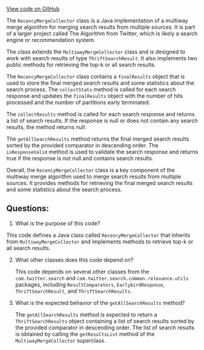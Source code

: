 [View code on GitHub](https://github.com/misbahsy/the-algorithm/src/java/com/twitter/search/earlybird_root/collectors/RecencyMergeCollector.java)

The `RecencyMergeCollector` class is a Java implementation of a multiway merge algorithm for merging search results from multiple sources. It is part of a larger project called The Algorithm from Twitter, which is likely a search engine or recommendation system. 

The class extends the `MultiwayMergeCollector` class and is designed to work with search results of type `ThriftSearchResult`. It also implements two public methods for retrieving the top-k or all search results. 

The `RecencyMergeCollector` class contains a `finalResults` object that is used to store the final merged search results and some statistics about the search process. The `collectStats` method is called for each search response and updates the `finalResults` object with the number of hits processed and the number of partitions early terminated. 

The `collectResults` method is called for each search response and returns a list of search results. If the response is null or does not contain any search results, the method returns null. 

The `getAllSearchResults` method returns the final merged search results sorted by the provided comparator in descending order. The `isResponseValid` method is used to validate the search response and returns true if the response is not null and contains search results. 

Overall, the `RecencyMergeCollector` class is a key component of the multiway merge algorithm used to merge search results from multiple sources. It provides methods for retrieving the final merged search results and some statistics about the search process.
## Questions: 
 1. What is the purpose of this code?
   
   This code defines a Java class called `RecencyMergeCollector` that inherits from `MultiwayMergeCollector` and implements methods to retrieve top-k or all search results.

2. What other classes does this code depend on?
   
   This code depends on several other classes from the `com.twitter.search` and `com.twitter.search.common.relevance.utils` packages, including `ResultComparators`, `EarlybirdResponse`, `ThriftSearchResult`, and `ThriftSearchResults`.

3. What is the expected behavior of the `getAllSearchResults` method?
   
   The `getAllSearchResults` method is expected to return a `ThriftSearchResults` object containing a list of search results sorted by the provided comparator in descending order. The list of search results is obtained by calling the `getResultsList` method of the `MultiwayMergeCollector` superclass.